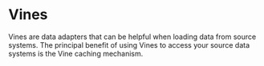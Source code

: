 # Vines

Vines are data adapters that can be helpful when loading data from source systems. The principal benefit of using Vines to access your source data systems is the Vine caching mechanism.
